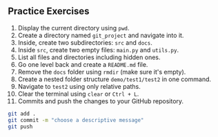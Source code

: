 ## Practice Exercises

1. Display the current directory using `pwd`.
2. Create a directory named `git_project` and navigate into it.
3. Inside, create two subdirectories: `src` and `docs`.
4. Inside `src`, create two empty files: `main.py` and `utils.py`.
5. List all files and directories including hidden ones.
6. Go one level back and create a `README.md` file.
7. Remove the `docs` folder using `rmdir` (make sure it's empty).
8. Create a nested folder structure `demo/test1/test2` in one command.
9. Navigate to `test2` using only relative paths.
10. Clear the terminal using `clear` or `Ctrl + L`.
11. Commits and push the changes to your GitHub repository.

```bash
git add .
git commit -m "choose a descriptive message"
git push
```